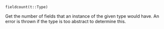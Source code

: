 ```
fieldcount(t::Type)
```

Get the number of fields that an instance of the given type would have. An error is thrown if the type is too abstract to determine this.
